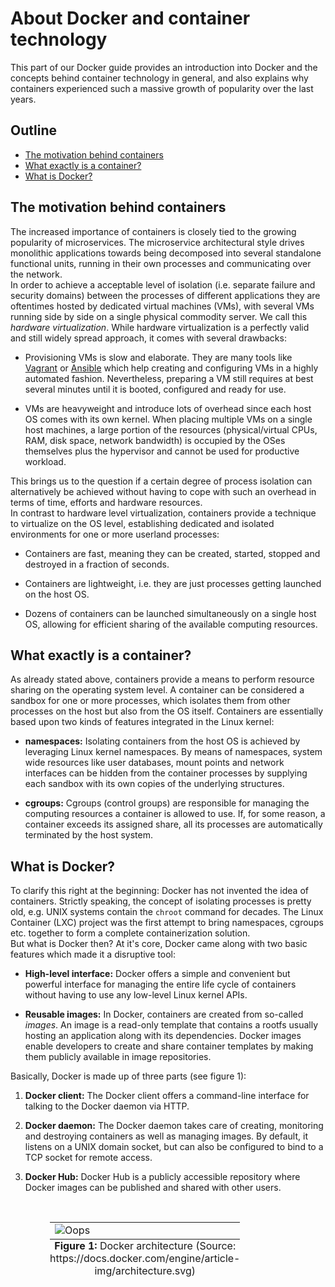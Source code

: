 # About Docker and container technology

This part of our Docker guide provides an introduction into Docker and the concepts behind container technology in general, and also explains why containers experienced such a massive growth of popularity over the last years.  

## Outline

 - [The motivation behind containers](#the-motivation-behind-containers)
 - [What exactly is a container?](#what-exactly-is-a-container?)
 - [What is Docker?](#what-is-docker?)


## The motivation behind containers

The increased importance of containers is closely tied to the growing popularity of microservices. The microservice architectural style drives monolithic applications towards being decomposed into several standalone functional units, running in their own processes and communicating over the network.<br/>
In order to achieve a acceptable level of isolation (i.e. separate failure and security domains) between the processes of different applications they are oftentimes hosted by dedicated virtual machines (VMs), with several VMs running side by side on a single physical commodity server. We call this _hardware virtualization_.
While hardware virtualization is a perfectly valid and still widely spread approach, it comes with several drawbacks:

 - Provisioning VMs is slow and elaborate. They are many tools like [Vagrant](https://www.vagrantup.com/) or [Ansible](https://www.ansible.com/) which help creating and configuring VMs in a highly automated fashion. Nevertheless, preparing a VM still requires at best several minutes until it is booted, configured and ready for use.  

 - VMs are heavyweight and introduce lots of overhead since each host OS comes with its own kernel. When placing multiple VMs on a single host machines, a large portion of the resources (physical/virtual CPUs, RAM, disk space, network bandwidth) is occupied by the OSes themselves plus the hypervisor and cannot be used for productive workload.


This brings us to the question if a certain degree of process isolation can alternatively be achieved without having to cope with such an overhead in terms of time, efforts and hardware resources.<br/>
In contrast to hardware level virtualization, containers provide a technique to virtualize on the OS level, establishing dedicated and isolated environments for one or more userland processes:

 - Containers are fast, meaning they can be created, started, stopped and destroyed in a fraction of seconds.

 - Containers are lightweight, i.e. they are just processes getting launched on the host OS.

 - Dozens of containers can be launched simultaneously on a single host OS, allowing for efficient sharing of the available computing resources.



## What exactly is a container?

As already stated above, containers provide a means to perform resource sharing on the operating system level. A container can be considered a sandbox for one or more processes, which isolates them from other processes on the host but also from the OS itself. Containers are essentially based upon two kinds of features integrated in the Linux kernel:

 - __namespaces:__ Isolating containers from the host OS is achieved by leveraging Linux kernel namespaces. By means of namespaces, system wide resources like user databases, mount points and network interfaces can be hidden from the container processes by supplying each sandbox with its own copies of the underlying structures.

- __cgroups:__  Cgroups (control groups) are responsible for managing the computing resources a container is allowed to use. If, for some reason, a container exceeds its assigned share, all its processes are automatically terminated by the host system.


## What is Docker?

To clarify this right at the beginning: Docker has not invented the idea of containers. Strictly speaking, the concept of isolating processes is pretty old, e.g. UNIX systems contain the `chroot` command for decades. The Linux Container (LXC) project was the first attempt to bring namespaces, cgroups etc. together to form a complete containerization solution.<br/>
But what is Docker then? At it's core, Docker came along with two basic features which made it a disruptive tool:

 - __High-level interface:__ Docker offers a simple and convenient but powerful interface for managing the entire life cycle of containers without having to use any low-level Linux kernel APIs.

 - __Reusable images:__ In Docker, containers are created from so-called _images_. An image is a read-only template that contains a rootfs usually hosting an application along with its dependencies. Docker images enable developers to create and share container templates by making them publicly available in image repositories.   


Basically, Docker is made up of three parts (see figure 1):

  1. __Docker client:__ The Docker client offers a command-line interface for talking to the Docker daemon via HTTP.

  2. __Docker daemon:__ The Docker daemon takes care of creating, monitoring and destroying containers as well as managing images. By default, it listens on a UNIX domain socket, but can also be configured to bind to a TCP socket for remote access.

  3. __Docker Hub:__ Docker Hub is a publicly accessible repository where Docker images can be published and shared with other users.


<br/>
<div align="center">
  <table class="image" style="width: 75%; height: 75%">
    <caption align="bottom"><span style="font-weight: bold;">Figure 1: </span> Docker architecture (Source: https://docs.docker.com/engine/article-img/architecture.svg)</caption>
    <tr>
      <td>
        <img src="https://docs.docker.com/engine/article-img/architecture.svg" alt="Oops"/>
      </td>
    </tr>
  </table>
</div>

Over the last years, the Docker project constantly evolved from an originally simple container administration tool towards a holistic tool stack that covers many aspects of operating distributed applications as containers. This is an incomplete list of peripheral tools and projects which make Docker a comprehensive container ecosystem:

 - __Swarm Mode (previously Docker Swarm):__ A container orchestration framework for reliable and fault-tolerant deployments of distributed applications.  

 - __Docker Machine:__ Enables convenient provisioning and administration of Docker hosts on local infrastructure as well as several cloud providers (AWS, Microsoft Azure, DigitalOcean, ...).      

 - __Docker Compose:__ Allows the definition and deployment of multi-container applications in YAML format.
